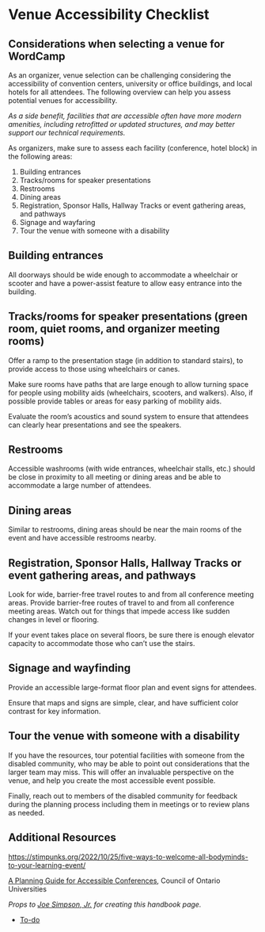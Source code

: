 # Venue Accessibility Checklist

## Considerations when selecting a venue for WordCamp

As an organizer, venue selection can be challenging considering the accessibility of convention centers, university or office buildings, and local hotels for all attendees. The following overview can help you assess potential venues for accessibility.

*As a side benefit, facilities that are accessible often have more modern amenities, including retrofitted or updated structures, and may better support our technical requirements.*

As organizers, make sure to assess each facility (conference, hotel block) in the following areas:

1.  Building entrances
2.  Tracks/rooms for speaker presentations
3.  Restrooms
4.  Dining areas
5.  Registration, Sponsor Halls, Hallway Tracks or event gathering areas, and pathways
6.  Signage and wayfaring
7.  Tour the venue with someone with a disability

## Building entrances

All doorways should be wide enough to accommodate a wheelchair or scooter and have a power-assist feature to allow easy entrance into the building.

## Tracks/rooms for speaker presentations (green room, quiet rooms, and organizer meeting rooms)

Offer a ramp to the presentation stage (in addition to standard stairs), to provide access to those using wheelchairs or canes.

Make sure rooms have paths that are large enough to allow turning space for people using mobility aids (wheelchairs, scooters, and walkers). Also, if possible provide tables or areas for easy parking of mobility aids.

Evaluate the room’s acoustics and sound system to ensure that attendees can clearly hear presentations and see the speakers.

## **Restrooms**

Accessible washrooms (with wide entrances, wheelchair stalls, etc.) should be close in proximity to all meeting or dining areas and be able to accommodate a large number of attendees.

## Dining areas

Similar to restrooms, dining areas should be near the main rooms of the event and have accessible restrooms nearby.

## Registration, Sponsor Halls, Hallway Tracks or event gathering areas, and pathways  

Look for wide, barrier-free travel routes to and from all conference meeting areas. Provide barrier-free routes of travel to and from all conference meeting areas. Watch out for things that impede access like sudden changes in level or flooring. 

If your event takes place on several floors, be sure there is enough elevator capacity to accommodate those who can’t use the stairs.

## Signage and wayfinding

Provide an accessible large-format floor plan and event signs for attendees.

Ensure that maps and signs are simple, clear, and have sufficient color contrast for key information.

## Tour the venue with someone with a disability

If you have the resources, tour potential facilities with someone from the disabled community, who may be able to point out considerations that the larger team may miss. This will offer an invaluable perspective on the venue, and help you create the most accessible event possible.

Finally, reach out to members of the disabled community for feedback during the planning process including them in meetings or to review plans as needed. 

## Additional Resources

https://stimpunks.org/2022/10/25/five-ways-to-welcome-all-bodyminds-to-your-learning-event/

[A Planning Guide for Accessible Conferences](http://www.accessiblecampus.ca/wp-content/uploads/2016/12/A-Planning-Guide-for-Accessible-Conferences-1.pdf), Council of Ontario Universities

*Props to [Joe Simpson, Jr.](https://profiles.wordpress.org/joesimpsonjr/) for creating this handbook page.*

*   [To-do](# "To-do")